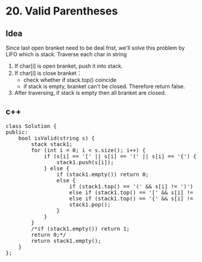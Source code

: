# 20. Valid Parentheses

## Idea
Since last open branket need to be deal frist, we'll solve this problem by LIFO which is stack.
Traverse each char in string
1. If char[i] is open branket, push it into stack.
2. If char[i] is close branket：    
    * check whether if stack.top() coincide
    * if stack is empty, branket can't be closed. Therefore return false.
3. After traversing, if stack is empty then all branket are closed.


## c++
<pre>
class Solution {
public:
    bool isValid(string s) {
        stack<char> stack1;
        for (int i = 0; i < s.size(); i++) {
            if (s[i] == '[' || s[i] == '(' || s[i] == '{') {
                stack1.push(s[i]);
            } else {
                if (stack1.empty()) return 0;
                else {
                    if (stack1.top() == '(' && s[i] != ')') return 0;
                    else if (stack1.top() == '[' && s[i] != ']') return 0;
                    else if (stack1.top() == '{' && s[i] != '}') return 0;
                    stack1.pop();
                } 
            }
        }
        /*if (stack1.empty()) return 1;
        return 0;*/
        return stack1.empty();
    }
};
</pre>
